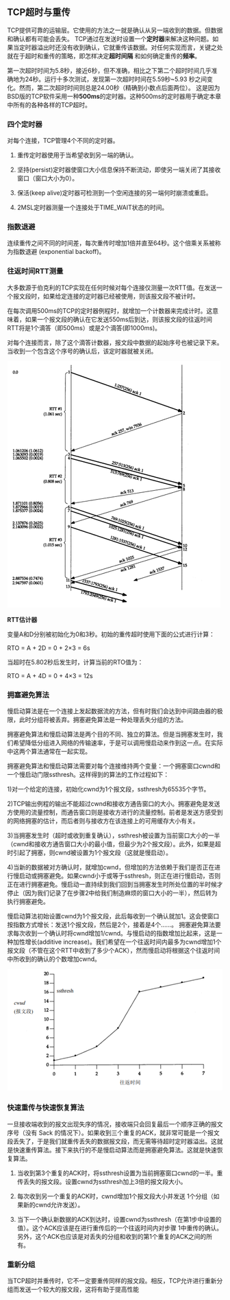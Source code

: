 ## TCP超时与重传

TCP提供可靠的运输层。它使用的方法之一就是确认从另一端收到的数据。但数据和确认都有可能会丢失。 TCP通过在发送时设置一个**定时器**来解决这种问题。如果当定时器溢出时还没有收到确认，它就重传该数据。对任何实现而言，关键之处就在于超时和重传的策略，即怎样决定**超时间隔**
和如何确定重传的**频率**。

第一次超时时间为5.8秒，接近6秒，但不准确，相比之下第二个超时时间几乎准确地为24秒。运行十多次测试，发现第一次超时时间在5.59秒~5.93
秒之间变化。然而，第二次超时时间则总是24.00秒（精确到小数点后面两位）。
这是因为BSD版的TCP软件采用一种**500ms**的定时器。这种500ms的定时器用于确定本章中所有的各种各样的TCP超时。

### 四个定时器

对每个连接，TCP管理4个不同的定时器。

1) 重传定时器使用于当希望收到另一端的确认。

2) 坚持(persist)定时器使窗口大小信息保持不断流动，即使另一端关闭了其接收窗口（窗口大小为0）。

3) 保活(keep alive)定时器可检测到一个空闲连接的另一端何时崩溃或重启。

4) 2MSL定时器测量一个连接处于TIME_WAIT状态的时间。

### 指数退避

连续重传之间不同的时间差，每次重传时增加1倍并直至64秒。这个倍乘关系被称为指数退避 (exponential backoff)。

### 往返时间RTT测量

大多数源于伯克利的TCP实现在任何时候对每个连接仅测量一次RTT值。在发送一个报文段时，如果给定连接的定时器已经被使用，则该报文段不被计时。

在每次调用500ms的TCP的定时器例程时，就增加一个计数器来完成计时。这意味着，如果一个报文段的确认在它发送550ms后到达，则该报文段的往返时间RTT将是1个滴答（即500ms）或是2个滴答(即1000ms)。

对每个连接而言，除了这个滴答计数器，报文段中数据的起始序号也被记录下来。当收到一个包含这个序号的确认后，该定时器就被关闭。

![](images/tcp-rtt.png)

**RTT估计器**

变量A和D分别被初始化为0和3秒。初始的重传超时使用下面的公式进行计算：

RTO = A + 2D = 0 + 2×3 = 6s

当超时在5.802秒后发生时，计算当前的RTO值为：

RTO = A + 4D = 0 + 4×3 = 12s

### 拥塞避免算法

慢启动算法是在一个连接上发起数据流的方法，但有时我们会达到中间路由器的极限，此时分组将被丢弃。拥塞避免算法是一种处理丢失分组的方法。

拥塞避免算法和慢启动算法是两个目的不同、独立的算法。但是当拥塞发生时，我们希望降低分组进入网络的传输速率，于是可以调用慢启动来作到这一点。在实际中这两个算法通常在一起实现。

拥塞避免算法和慢启动算法需要对每个连接维持两个变量：一个拥塞窗口cwnd和一个慢启动门限ssthresh。这样得到的算法的工作过程如下：

1)对一个给定的连接，初始化cwnd为1个报文段，ssthresh为65535个字节。

2)TCP输出例程的输出不能超过cwnd和接收方通告窗口的大小。拥塞避免是发送方使用的流量控制，而通告窗口则是接收方进行的流量控制。前者是发送方感受到的网络拥塞的估计，而后者则与接收方在该连接上的可用缓存大小有关。

3)当拥塞发生时（超时或收到重复确认），ssthresh被设置为当前窗口大小的一半（cwnd和接收方通告窗口大小的最小值，但最少为2个报文段）。此外，如果是超时引起了拥塞，则cwnd被设置为1个报文段（这就是慢启动）。

4)当新的数据被对方确认时，就增加cwnd，但增加的方法依赖于我们是否正在进行慢启动或拥塞避免。如果cwnd小于或等于ssthresh，则正在进行慢启动，否则正在进行拥塞避免。慢启动一直持续到我们回到当拥塞发生时所处位置的半时候才停止（因为我们记录了在步骤2中给我们制造麻烦的窗口大小的一半），然后转为执行拥塞避免。

慢启动算法初始设置cwnd为1个报文段，此后每收到一个确认就加1。这会使窗口按指数方式增长：发送1个报文段，然后是2个，接着是4个……。
拥塞避免算法要求每次收到一个确认时将cwnd增加1/cwnd。与慢启动的指数增加比起来，这是一种加性增长(additive increase)。我们希望在一个往返时间内最多为cwnd增加1个报文段（不管在这个RTT中收到了多少个ACK），然而慢启动将根据这个往返时间中所收到的确认的个数增加cwnd。

![](images/tcp-slowstart.png) 

### 快速重传与快速恢复算法

一旦接收端收到的报文出现失序的情况，接收端只会回复最后一个顺序正确的报文序号（没有 Sack 的情况下）。如果收到三个重复的ACK，就非常可能是一个报文段丢失了，于是我们就重传丢失的数据报文段，而无需等待超时定时器溢出。这就是快速重传算法。接下来执行的不是慢启动算法而是拥塞避免算法。这就是快速恢复算法。

1) 当收到第3个重复的ACK时，将ssthresh设置为当前拥塞窗口cwnd的一半。重传丢失的报文段。设置cwnd为ssthresh加上3倍的报文段大小。

2) 每次收到另一个重复的ACK时，cwnd增加1个报文段大小并发送 1个分组（如果新的cwnd允许发送）。

3) 当下一个确认新数据的ACK到达时，设置cwnd为ssthresh（在第1步中设置的值）。这个ACK应该是在进行重传后的一个往返时间内对步骤 1中重传的确认。另外，这个ACK也应该是对丢失的分组和收到的第1个重复的ACK之间的所有。

### 重新分组

当TCP超时并重传时，它不一定要重传同样的报文段。相反，TCP允许进行重新分组而发送一个较大的报文段，这将有助于提高性能